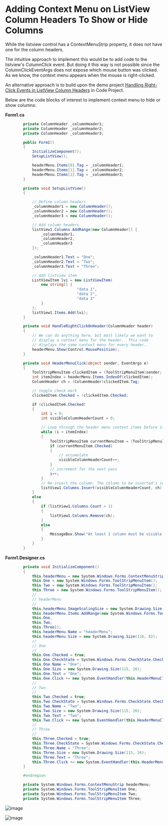 # Adding Context Menu on ListView Column Headers To Show or Hide Columns

While the listview control has a ContextMenuStrip property, it does not have one for the column headers. 

The intuitive approach to implement this would be to add code to the listview's ColumnClick event. But doing it this way is not possible since the ColumnClickEventArgs does not expose which mouse button was clicked. As we know, the context menu appears when the mouse is right-clicked.

An alternative approach is to build upon the demo project [Handling Right-Click Events in ListView Column Headers](https://www.codeproject.com/Articles/23330/Handling-Right-Click-Events-in-ListView-Column-Hea) in Code Project. 

Below are the code blocks of interest to implement context menu to hide or show columns:

**Form1.cs**
```C#
        private ColumnHeader _columnHeader1;
        private ColumnHeader _columnHeader2;
        private ColumnHeader _columnHeader3;

        public Form1()
        {
            InitializeComponent();
            SetupListView();

            headerMenu.Items[0].Tag = _columnHeader1;
            headerMenu.Items[1].Tag = _columnHeader2;
            headerMenu.Items[2].Tag = _columnHeader3;
        }

        private void SetupListView()
        {

            // Define column headers
            _columnHeader1 = new ColumnHeader();
            _columnHeader2 = new ColumnHeader();
            _columnHeader3 = new ColumnHeader();

            // Add column headers
            listView1.Columns.AddRange(new ColumnHeader[] {
                _columnHeader1,
                _columnHeader2,
                _columnHeader3
            });

            _columnHeader1.Text = "One";
            _columnHeader2.Text = "Two";
            _columnHeader3.Text = "Three";

            // Add listview item
            ListViewItem lvi = new ListViewItem(
                new string[] {
                                "data 1",
                                "data 2",
                                "data 3"
                }
            );
            listView1.Items.Add(lvi);
        }

        private void HandleRightClickOnHeader(ColumnHeader header)
        {
            // We can do anything here, but most likely we want to 
            // display a context menu for the header.  This code
            // displays the same context menu for every header.
            headerMenu.Show(Control.MousePosition);
        }

        private void HeaderMenuClick(object sender, EventArgs e)
        {
            ToolStripMenuItem clickedItem = (ToolStripMenuItem)sender;
            int itemIndex = headerMenu.Items.IndexOf(clickedItem);
            ColumnHeader ch = (ColumnHeader)clickedItem.Tag;

            // toggle check mark
            clickedItem.Checked = !clickedItem.Checked;

            if (clickedItem.Checked)
            {
                int i = 0;
                int visibleColumnHeaderCount = 0;

                // Loop through the header menu context items before itemIndex and count the checked ones
                while (i < itemIndex)
                {
                    ToolStripMenuItem currentMenuItem = (ToolStripMenuItem)headerMenu.Items[i];
                    if (currentMenuItem.Checked)
                    {
                        // accumulate
                        visibleColumnHeaderCount++;
                    }
                    // increment for the next pass
                    i++;
                }
                // Re-insert the column. The column to be inserted's index is equal to visibleColumnHeaderCount.
                listView1.Columns.Insert(visibleColumnHeaderCount, ch);
            }
            else
            {
                if (listView1.Columns.Count > 1)
                {
                    listView1.Columns.Remove(ch);
                }
                else
                {
                    MessageBox.Show("At least 1 column must be visible.");
                }
            }
        }
```

**Form1.Designer.cs**
```C#
        private void InitializeComponent()
        {
            this.headerMenu = new System.Windows.Forms.ContextMenuStrip(this.components);
            this.One = new System.Windows.Forms.ToolStripMenuItem();
            this.Two = new System.Windows.Forms.ToolStripMenuItem();
            this.Three = new System.Windows.Forms.ToolStripMenuItem();
            // 
            // headerMenu
            // 
            this.headerMenu.ImageScalingSize = new System.Drawing.Size(20, 20);
            this.headerMenu.Items.AddRange(new System.Windows.Forms.ToolStripItem[] {
            this.One,
            this.Two,
            this.Three});
            this.headerMenu.Name = "headerMenu";
            this.headerMenu.Size = new System.Drawing.Size(116, 82);
            // 
            // One
            // 
            this.One.Checked = true;
            this.One.CheckState = System.Windows.Forms.CheckState.Checked;
            this.One.Name = "One";
            this.One.Size = new System.Drawing.Size(115, 26);
            this.One.Text = "One";
            this.One.Click += new System.EventHandler(this.HeaderMenuClick);
            // 
            // Two
            // 
            this.Two.Checked = true;
            this.Two.CheckState = System.Windows.Forms.CheckState.Checked;
            this.Two.Name = "Two";
            this.Two.Size = new System.Drawing.Size(115, 26);
            this.Two.Text = "Two";
            this.Two.Click += new System.EventHandler(this.HeaderMenuClick);
            // 
            // Three
            // 
            this.Three.Checked = true;
            this.Three.CheckState = System.Windows.Forms.CheckState.Checked;
            this.Three.Name = "Three";
            this.Three.Size = new System.Drawing.Size(115, 26);
            this.Three.Text = "Three";
            this.Three.Click += new System.EventHandler(this.HeaderMenuClick);
        }

        #endregion

        private System.Windows.Forms.ContextMenuStrip headerMenu;
        private System.Windows.Forms.ToolStripMenuItem One;
        private System.Windows.Forms.ToolStripMenuItem Two;
        private System.Windows.Forms.ToolStripMenuItem Three;
```
![image](https://github.com/acasin3/ListViewHeaderContextMenu/assets/59311849/73b3e75b-a098-471f-bc95-edde0df04acc)

![image](https://github.com/acasin3/ListViewHeaderContextMenu/assets/59311849/0dbba9a1-28e6-4bd0-9a64-a27ba92fec62)


